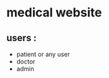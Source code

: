 # medical website
## users :
* patient or any user
* doctor
* admin
~~~////////////////////////////////////////////~~~


